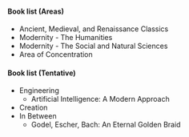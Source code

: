 #### Book list (Areas)

- Ancient, Medieval, and Renaissance Classics
- Modernity - The Humanities
- Modernity - The Social and Natural Sciences
- Area of Concentration

#### Book list (Tentative)

- Engineering
	- Artificial Intelligence: A Modern Approach
- Creation
- In Between
	- Godel, Escher, Bach: An Eternal Golden Braid